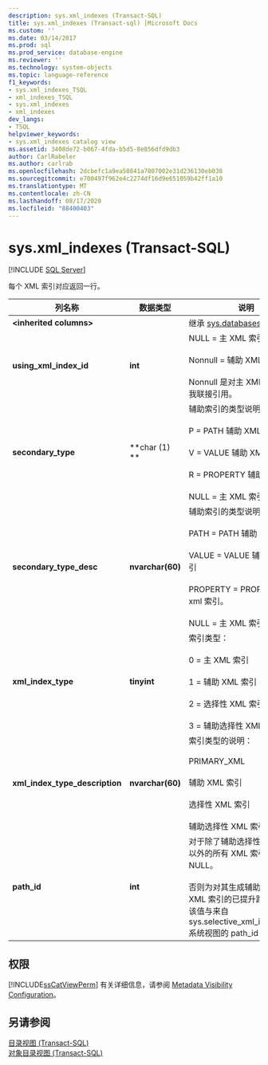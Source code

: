 ```yaml
---
description: sys.xml_indexes (Transact-SQL)
title: sys.xml_indexes (Transact-sql) |Microsoft Docs
ms.custom: ''
ms.date: 03/14/2017
ms.prod: sql
ms.prod_service: database-engine
ms.reviewer: ''
ms.technology: system-objects
ms.topic: language-reference
f1_keywords:
- sys.xml_indexes_TSQL
- xml_indexes_TSQL
- sys.xml_indexes
- xml_indexes
dev_langs:
- TSQL
helpviewer_keywords:
- sys.xml_indexes catalog view
ms.assetid: 3408de72-b067-4fda-b5d5-8e856dfd9db3
author: CarlRabeler
ms.author: carlrab
ms.openlocfilehash: 2dcbefc1a9ea50841a7807002e31d236130eb038
ms.sourcegitcommit: e700497f962e4c2274df16d9e651059b42ff1a10
ms.translationtype: MT
ms.contentlocale: zh-CN
ms.lasthandoff: 08/17/2020
ms.locfileid: "88400403"
---
```

# <a name="sysxml_indexes-transact-sql"></a>sys.xml_indexes (Transact-SQL)
[!INCLUDE [SQL Server](../../includes/applies-to-version/sqlserver.md)]

  每个 XML 索引对应返回一行。  
  
|列名称|数据类型|说明|  
|-----------------|---------------|-----------------|  
|**\<inherited columns>**||继承 [sys.databases](../../relational-databases/system-catalog-views/sys-indexes-transact-sql.md)中的列。|  
|**using_xml_index_id**|**int**|NULL = 主 XML 索引。<br /><br /> Nonnull = 辅助 XML 索引。<br /><br /> Nonnull 是对主 XML 索引的自我联接引用。|  
|**secondary_type**|**char (1) **|辅助索引的类型说明：<br /><br /> P = PATH 辅助 XML 索引<br /><br /> V = VALUE 辅助 XML 索引<br /><br /> R = PROPERTY 辅助 XML 索引<br /><br /> NULL = 主 XML 索引|  
|**secondary_type_desc**|**nvarchar(60)**|辅助索引的类型说明：<br /><br /> PATH = PATH 辅助 XML 索引<br /><br /> VALUE = VALUE 辅助 XML 索引<br /><br /> PROPERTY = PROPERTY 辅助 xml 索引。<br /><br /> NULL = 主 XML 索引|  
|**xml_index_type**|**tinyint**|索引类型：<br /><br /> 0 = 主 XML 索引<br /><br /> 1 = 辅助 XML 索引<br /><br /> 2 = 选择性 XML 索引<br /><br /> 3 = 辅助选择性 XML 索引|  
|**xml_index_type_description**|**nvarchar(60)**|索引类型的说明：<br /><br /> PRIMARY_XML<br /><br /> 辅助 XML 索引<br /><br /> 选择性 XML 索引<br /><br /> 辅助选择性 XML 索引|  
|**path_id**|**int**|对于除了辅助选择性 XML 索引以外的所有 XML 索引均为 NULL。<br /><br /> 否则为对其生成辅助选择性 XML 索引的已提升路径的 ID。 该值与来自 sys.selective_xml_index_paths 系统视图的 path_id 的值相同。|  
  
## <a name="permissions"></a>权限  
 [!INCLUDE[ssCatViewPerm](../../includes/sscatviewperm-md.md)] 有关详细信息，请参阅 [Metadata Visibility Configuration](../../relational-databases/security/metadata-visibility-configuration.md)。  
  
## <a name="see-also"></a>另请参阅  
 [目录视图 (Transact-SQL)](../../relational-databases/system-catalog-views/catalog-views-transact-sql.md)   
 [对象目录视图 (Transact-SQL)](../../relational-databases/system-catalog-views/object-catalog-views-transact-sql.md)  
  
  
